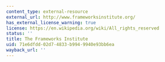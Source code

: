 ```yaml
---
content_type: external-resource
external_url: http://www.frameworksinstitute.org/
has_external_license_warning: true
license: https://en.wikipedia.org/wiki/All_rights_reserved
status: ''
title: The Frameworks Institute
uid: 71e6dfdd-02d7-4833-b994-9940e93bb6ea
wayback_url: ''
---
```

